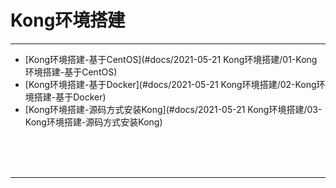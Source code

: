 # Kong环境搭建

---

* [Kong环境搭建-基于CentOS](#docs/2021-05-21 Kong环境搭建/01-Kong环境搭建-基于CentOS)
* [Kong环境搭建-基于Docker](#docs/2021-05-21 Kong环境搭建/02-Kong环境搭建-基于Docker)
* [Kong环境搭建-源码方式安装Kong](#docs/2021-05-21 Kong环境搭建/03-Kong环境搭建-源码方式安装Kong)



<br/><br/><br/>

---

